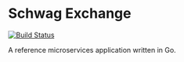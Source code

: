 # Schwag Exchange

[![Build Status](https://drone.andr.io/api/badges/betandr/schwag-exchange/status.svg)](https://drone.andr.io/betandr/schwag-exchange)

A reference microservices application written in Go.
